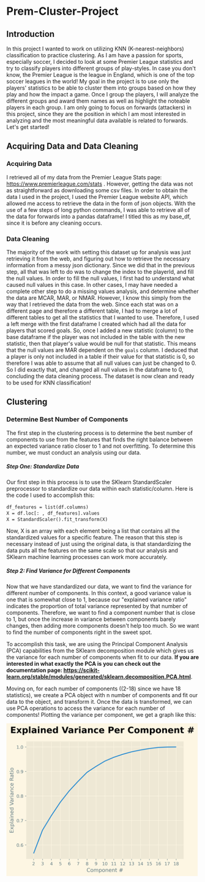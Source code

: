 # Prem-Cluster-Project

## Introduction
In this project I wanted to work on utilizing KNN (K-nearest-neighbors) classification to practice clustering. As I am have a passion for sports, especially soccer, I decided to look at some Premier League statistics and try to classify players into different groups of play-styles. In case you don't know, the Premier League is the league in England, which is one of the top soccer leagues in the world! My goal in the project is to use only the players' statistics to be able to cluster them into groups based on how they play and how the impact a game. Once I group the players, I will analyze the different groups and award them names as well as highlight the noteable players in each group. I am only going to focus on forwards (attackers) in this project, since they are the position in which I am most interested in analyzing and the most meaningful data available is related to forwards. Let's get started!

## Acquiring Data and Data Cleaning
### Acquiring Data
I retrieved all of my data from the Premier League Stats page: https://www.premierleague.com/stats . However, getting the data was not as straightforward as downloading some csv files. In order to obtain the data I used in the project, I used the Premier League website API, which allowed me access to retrieve the data in the form of json objects. With the use of a few steps of long python commands, I was able to retrieve all of the data for forwards into a pandas dataframe! I titled this as my base_df, since it is before any cleaning occurs.
### Data Cleaning
The majority of the work with setting this dataset up for analysis was just retrieving it from the web, and figuring out how to retrieve the necessary information from a messy json dictionary. Since we did that in the previous step, all that was left to do was to change the index to the playerId, and fill the null values. In order to fill the null values, I first had to understand what caused null values in this case. 
In other cases, I may have needed a complete other step to do a missing values analysis, and determine whether the data are MCAR, MAR, or NMAR. However, I know this simply from the way that I retrieved the data from the web. Since each stat was on a different page and therefore a different table, I had to merge a lot of different tables to get all the statistics that I wanted to use. Therefore, I used a left merge with the first dataframe I created which had all the data for players that scored goals. So, once I added a new statistic (column) to the base dataframe if the player was not included in the table with the new statistic, then that player's value would be null for that statistic. This means that the null values are MAR dependent on the `goals` column. I deduced that a player is only not included in a table if their value for that statistic is 0, so therefore I was able to assume that all null values can just be changed to 0. So I did exactly that, and changed all null values in the dataframe to 0, concluding the data cleaning process. The dataset is now clean and ready to be used for KNN classification!

## Clustering
### Determine Best Number of Components
The first step in the clustering process is to determine the best number of components to use from the features that finds the right balance between an expected variance ratio closer to 1 and not overfitting. To determine this number, we must conduct an analysis using our data.
##### Step One: Standardize Data
Our first step in this process is to use the SKlearn StandardScaler preprocessor to standardize our data within each statistic/column. Here is the code I used to accomplish this:
```
df_features = list(df.columns)
X = df.loc[: , df_features].values
X = StandardScaler().fit_transform(X)
```
Now, X is an array with each element being a list that contains all the standardized values for a specific feature. The reason that this step is necessary instead of just using the original data, is that standardizing the data puts all the features on the same scale so that our analysis and SKlearn machine learning processes can work more accurately.
##### Step 2: Find Variance for Different Components
Now that we have standardized our data, we want to find the variance for different number of components. In this context, a good variance value is one that is somewhat close to 1, because our "explained variance ratio" indicates the proportion of total variance represented by that number of components. Therefore, we want to find a component number that is close to 1, but once the increase in variance between components barely changes, then adding more components doesn't help too much. So we want to find the number of components right in the sweet spot.

To accomplish this task, we are using the Principal Component Analysis (PCA) capabilities from the SKlearn decomposition module which gives us the variance for each number of components when fit to our data. **If you are interested in what exactly the PCA is you can check out the documentation page: https://scikit-learn.org/stable/modules/generated/sklearn.decomposition.PCA.html**. 

Moving on, for each number of components ((2-18) since we have 18 statistics), we create a PCA object with n number of components and fit our data to the object, and transform it. Once the data is transformed, we can use PCA operations to access the variance for each number of components! Plotting the variance per component, we get a graph like this:

<img src="assets/evr_per_component.png" alt="Variance Per Component Plot" width="500" />
